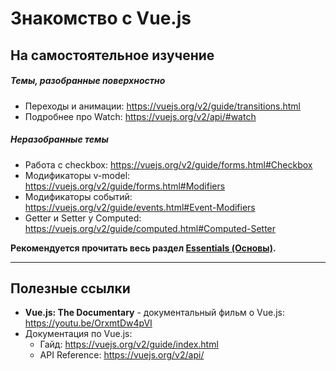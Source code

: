 # Знакомство с Vue.js

## На самостоятельное изучение

##### Темы, разобранные поверхностно
- Переходы и анимации: https://vuejs.org/v2/guide/transitions.html
- Подробнее про Watch: https://vuejs.org/v2/api/#watch

##### Неразобранные темы
- Работа с checkbox: https://vuejs.org/v2/guide/forms.html#Checkbox
- Модификаторы v-model: https://vuejs.org/v2/guide/forms.html#Modifiers
- Модификаторы событий: https://vuejs.org/v2/guide/events.html#Event-Modifiers
- Getter и Setter у Computed: https://vuejs.org/v2/guide/computed.html#Computed-Setter

**Рекомендуется прочитать весь раздел [Essentials (Основы)](https://vuejs.org/v2/guide/index.html).**

---

## Полезные ссылки

- **Vue.js: The Documentary** - документальный фильм о Vue.js: https://youtu.be/OrxmtDw4pVI
- Документация по Vue.js:
    - Гайд: https://vuejs.org/v2/guide/index.html
    - API Reference: https://vuejs.org/v2/api/
